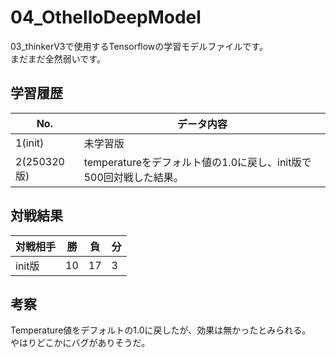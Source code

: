 # 04_OthelloDeepModel
03_thinkerV3で使用するTensorflowの学習モデルファイルです。<br>
まだまだ全然弱いです。

## 学習履歴
|No.|データ内容|
|-|-|
|1(init)|未学習版|
|2(250320版)|temperatureをデフォルト値の1.0に戻し、init版で500回対戦した結果。|

## 対戦結果
|対戦相手|勝|負|分|
|-|-|-|-|
|init版|10|17|3|

## 考察
Temperature値をデフォルトの1.0に戻したが、効果は無かったとみられる。<br>
やはりどこかにバグがありそうだ。
